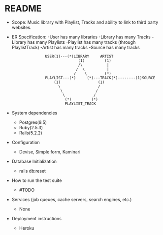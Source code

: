 # README

* Scope: Music library with Playlist, Tracks and ability to link to third party websites.

* ER Specification:
	-User has many libraries
	-Library has many Tracks
	-Library has many Playlists
	-Playlist has many tracks (through PlaylistTrack)
	-Artist has many tracks
	-Source has many tracks
	

					 USER(1)---(*)LIBRARY	  ARTIST
									(1)         (1)
									/\		     |
								   /  \			 |
								  /	   \		(*)
					 PLAYLIST---(*)     (*)---TRACK(*)--------(1)SOURCE
						 (1)				 (1) 
						   \			     /
							\				/
							 \			   /
							  (*)         (*)
							  PLAYLIST_TRACK  


* System dependencies
	- Postgres(9.5)
	- Ruby(2.5.3)
	- Rails(5.2.2)

* Configuration
	- Devise, Simple form, Kaminari

* Database Initialization
	- rails db:reset

* How to run the test suite
	- #TODO

* Services (job queues, cache servers, search engines, etc.)
	- None

* Deployment instructions
	- Heroku

